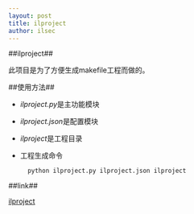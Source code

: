 ```yaml
---
layout: post
title: ilproject
author: ilsec
---
```


##ilproject##

此项目是为了方便生成makefile工程而做的。

##使用方法##

* *ilproject.py*是主功能模块
* *ilproject.json*是配置模块
* *ilproject*是工程目录

* 工程生成命令

		python ilproject.py ilproject.json ilproject

##link##

[ilproject](https://github.com/ilsec/ilproject)


